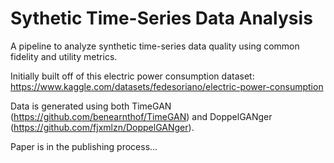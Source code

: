 # Sythetic Time-Series Data Analysis
A pipeline to analyze synthetic time-series data quality using common fidelity and utility metrics.

Initially built off of this electric power consumption dataset: https://www.kaggle.com/datasets/fedesoriano/electric-power-consumption

Data is generated using both TimeGAN (https://github.com/benearnthof/TimeGAN) and DoppelGANger (https://github.com/fjxmlzn/DoppelGANger). 

Paper is in the publishing process...
